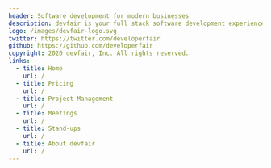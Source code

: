 ```yaml
---
header: Software development for modern businesses
description: devfair is your full stack software development experience
logo: /images/devfair-logo.svg
twitter: https://twitter.com/developerfair
github: https://github.com/developerfair
copyright: 2020 devfair, Inc. All rights reserved.
links:
  - title: Home
    url: /
  - title: Pricing
    url: /
  - title: Project Management
    url: /
  - title: Meetings
    url: /
  - title: Stand-ups
    url: /
  - title: About devfair
    url: /
---
```

